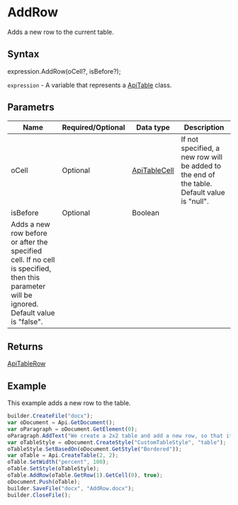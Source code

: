 # AddRow

Adds a new row to the current table.

## Syntax

expression.AddRow(oCell?, isBefore?);

`expression` - A variable that represents a [ApiTable](../ApiTable.md) class.

## Parametrs

| **Name** | **Required/Optional** | **Data type** | **Description** |
| ------------- | ------------- | ------------- | ------------- |
| oCell | Optional | [ApiTableCell](../../ApiTableCell/ApiTableCell.md) | If not specified, a new row will be added to the end of the table. Default value is "null". |
| isBefore | Optional | Boolean | 	
Adds a new row before or after the specified cell. If no cell is specified, then this parameter will be ignored. Default value is "false". |

## Returns

[ApiTableRow](../../ApiTableRow/ApiTableRow.md)

## Example

This example adds a new row to the table.

```javascript
builder.CreateFile("docx");
var oDocument = Api.GetDocument();
var oParagraph = oDocument.GetElement(0);
oParagraph.AddText("We create a 2x2 table and add a new row, so that it becomes 2x3:");
var oTableStyle = oDocument.CreateStyle("CustomTableStyle", "table");
oTableStyle.SetBasedOn(oDocument.GetStyle("Bordered"));
var oTable = Api.CreateTable(2, 2);
oTable.SetWidth("percent", 100);
oTable.SetStyle(oTableStyle);
oTable.AddRow(oTable.GetRow(1).GetCell(0), true);
oDocument.Push(oTable);
builder.SaveFile("docx", "AddRow.docx");
builder.CloseFile();
```